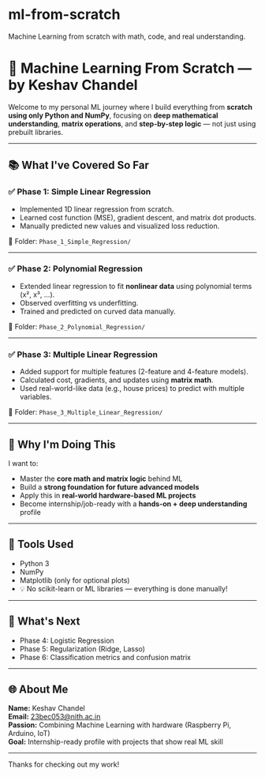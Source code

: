 # ml-from-scratch
Machine Learning from scratch with math, code, and real understanding.

# 🤖 Machine Learning From Scratch — by Keshav Chandel

Welcome to my personal ML journey where I build everything from **scratch using only Python and NumPy**, focusing on **deep mathematical understanding**, **matrix operations**, and **step-by-step logic** — not just using prebuilt libraries.

---

## 📚 What I've Covered So Far

### ✅ Phase 1: Simple Linear Regression
- Implemented 1D linear regression from scratch.
- Learned cost function (MSE), gradient descent, and matrix dot products.
- Manually predicted new values and visualized loss reduction.

📁 Folder: `Phase_1_Simple_Regression/`

---

### ✅ Phase 2: Polynomial Regression
- Extended linear regression to fit **nonlinear data** using polynomial terms (x², x³, ...).
- Observed overfitting vs underfitting.
- Trained and predicted on curved data manually.

📁 Folder: `Phase_2_Polynomial_Regression/`

---

### ✅ Phase 3: Multiple Linear Regression
- Added support for multiple features (2-feature and 4-feature models).
- Calculated cost, gradients, and updates using **matrix math**.
- Used real-world-like data (e.g., house prices) to predict with multiple variables.

📁 Folder: `Phase_3_Multiple_Linear_Regression/`

---

## 🧠 Why I'm Doing This

I want to:
- Master the **core math and matrix logic** behind ML
- Build a **strong foundation for future advanced models**
- Apply this in **real-world hardware-based ML projects**
- Become internship/job-ready with a **hands-on + deep understanding** profile

---

## 🧰 Tools Used

- Python 3
- NumPy
- Matplotlib (only for optional plots)
- 💡 No scikit-learn or ML libraries — everything is done manually!

---

## 🚀 What's Next

- Phase 4: Logistic Regression
- Phase 5: Regularization (Ridge, Lasso)
- Phase 6: Classification metrics and confusion matrix

---

## 🌐 About Me

**Name:** Keshav Chandel  
**Email:** 23bec053@nith.ac.in  
**Passion:** Combining Machine Learning with hardware (Raspberry Pi, Arduino, IoT)  
**Goal:** Internship-ready profile with projects that show real ML skill

---

Thanks for checking out my work!
